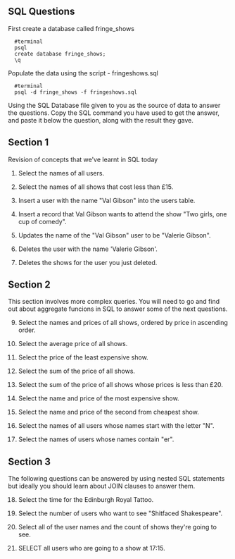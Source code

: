 ## SQL Questions

First create a database called fringe_shows
```
  #terminal
  psql
  create database fringe_shows;
  \q
```

Populate the data using the script - fringeshows.sql
```
  #terminal
  psql -d fringe_shows -f fringeshows.sql
```

Using the SQL Database file given to you as the source of data to answer the questions.  Copy the SQL command you have used to get the answer, and paste it below the question, along with the result they gave.


## Section 1

  Revision of concepts that we've learnt in SQL today

  1. Select the names of all users.

  2. Select the names of all shows that cost less than £15.

  3. Insert a user with the name "Val Gibson" into the users table.

  4. Insert a record that Val Gibson wants to attend the show "Two girls, one cup of comedy".

  5. Updates the name of the "Val Gibson" user to be "Valerie Gibson".

  6. Deletes the user with the name 'Valerie Gibson'.

  7. Deletes the shows for the user you just deleted.


## Section 2

  This section involves more complex queries.  You will need to go and find out about aggregate funcions in SQL to answer some of the next questions.

  9. Select the names and prices of all shows, ordered by price in ascending order.

  10. Select the average price of all shows.

  11. Select the price of the least expensive show.

  12. Select the sum of the price of all shows.

  13. Select the sum of the price of all shows whose prices is less than £20.

  14. Select the name and price of the most expensive show.

  15. Select the name and price of the second from cheapest show.

  16. Select the names of all users whose names start with the letter "N".

  17. Select the names of users whose names contain "er".


## Section 3

  The following questions can be answered by using nested SQL statements but ideally you should learn about JOIN clauses to answer them.

  18. Select the time for the Edinburgh Royal Tattoo.

  19. Select the number of users who want to see "Shitfaced Shakespeare".

  20. Select all of the user names and the count of shows they're going to see.

  21. SELECT all users who are going to a show at 17:15.
